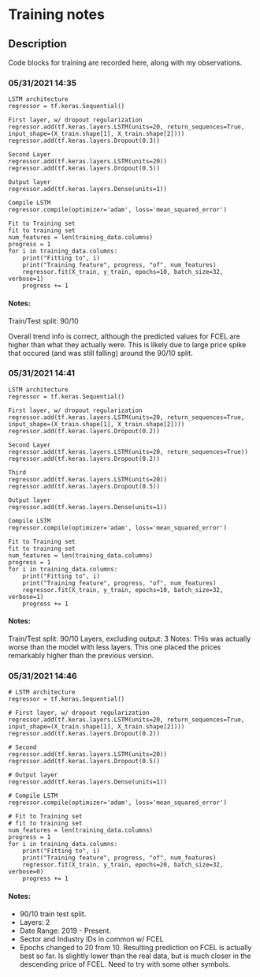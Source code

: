 # Training notes

## Description

Code blocks for training are recorded here, along with my observations.

### 05/31/2021 14:35
```
LSTM architecture
regressor = tf.keras.Sequential()

First layer, w/ dropout regularization
regressor.add(tf.keras.layers.LSTM(units=20, return_sequences=True, input_shape=(X_train.shape[1], X_train.shape[2])))
regressor.add(tf.keras.layers.Dropout(0.3))

Second Layer
regressor.add(tf.keras.layers.LSTM(units=20))
regressor.add(tf.keras.layers.Dropout(0.5))

Output layer
regressor.add(tf.keras.layers.Dense(units=1))

Compile LSTM
regressor.compile(optimizer='adam', loss='mean_squared_error')

Fit to Training set
fit to training set
num_features = len(training_data.columns)
progress = 1
for i in training_data.columns:
    print("Fitting to", i)
    print("Training feature", progress, "of", num_features)
    regressor.fit(X_train, y_train, epochs=10, batch_size=32, verbose=1)
    progress += 1
```

#### Notes:

Train/Test split: 90/10

Overall trend info is correct, although the predicted values for FCEL are higher than what they actually were. This is likely due to large price spike that occured (and was still falling) around the 90/10 split. 

### 05/31/2021 14:41

```
LSTM architecture
regressor = tf.keras.Sequential()

First layer, w/ dropout regularization
regressor.add(tf.keras.layers.LSTM(units=20, return_sequences=True, input_shape=(X_train.shape[1], X_train.shape[2])))
regressor.add(tf.keras.layers.Dropout(0.2))

Second Layer
regressor.add(tf.keras.layers.LSTM(units=20, return_sequences=True))
regressor.add(tf.keras.layers.Dropout(0.2))

Third
regressor.add(tf.keras.layers.LSTM(units=20))
regressor.add(tf.keras.layers.Dropout(0.5))

Output layer
regressor.add(tf.keras.layers.Dense(units=1))

Compile LSTM
regressor.compile(optimizer='adam', loss='mean_squared_error')

Fit to Training set
fit to training set
num_features = len(training_data.columns)
progress = 1
for i in training_data.columns:
    print("Fitting to", i)
    print("Training feature", progress, "of", num_features)
    regressor.fit(X_train, y_train, epochs=10, batch_size=32, verbose=1)
    progress += 1
```

#### Notes:

Train/Test split: 90/10
Layers, excluding output: 3
Notes: THis was actually worse than the model with less layers. This one placed the prices remarkably higher than the previous version. 

### 05/31/2021 14:46

```
# LSTM architecture
regressor = tf.keras.Sequential()

# First layer, w/ dropout regularization
regressor.add(tf.keras.layers.LSTM(units=20, return_sequences=True, input_shape=(X_train.shape[1], X_train.shape[2])))
regressor.add(tf.keras.layers.Dropout(0.2))

# Second
regressor.add(tf.keras.layers.LSTM(units=20))
regressor.add(tf.keras.layers.Dropout(0.5))

# Output layer
regressor.add(tf.keras.layers.Dense(units=1))

# Compile LSTM
regressor.compile(optimizer='adam', loss='mean_squared_error')

# Fit to Training set
# fit to training set
num_features = len(training_data.columns)
progress = 1
for i in training_data.columns:
    print("Fitting to", i)
    print("Training feature", progress, "of", num_features)
    regressor.fit(X_train, y_train, epochs=20, batch_size=32, verbose=0)
    progress += 1
```

#### Notes:
- 90/10 train test split.
- Layers: 2
- Date Range: 2019 - Present.
- Sector and Industry IDs in common w/ FCEL
- Epochs changed to 20 from 10. Resulting prediction on FCEL is actually best so far. Is slightly lower than the real data, but is much closer in the descending price of FCEL. Need to try with some other symbols.